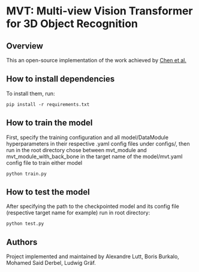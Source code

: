 # MVT: Multi-view Vision Transformer for 3D Object Recognition

## Overview

This an open-source implementation of the work achieved by [Chen et al.](https://arxiv.org/abs/2110.13083)


## How to install dependencies

To install them, run:

```
pip install -r requirements.txt
```

## How to train the model

First, specify the training configuration and all model/DataModule hyperparameters in their respective .yaml config files under configs/, then run in the root directory
chose between mvt_module and mvt_module_with_back_bone in the target name of the model/mvt.yaml config file to train either model

```
python train.py
```

## How to test the model

After specifying the path to the checkpointed model and its config file (respective target name for example) run in root directory:

```
python test.py
```

## Authors 
Project implemented and maintained by Alexandre Lutt, Boris Burkalo, Mohamed Said Derbel, Ludwig Gräf.
